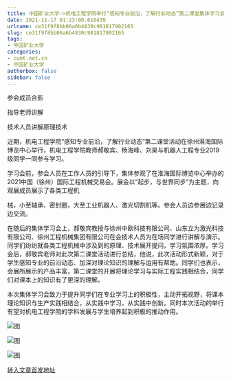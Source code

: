 ```yaml
---
title: 中国矿业大学->机电工程学院举行“感知专业前沿，了解行业动态”第二课堂集体学习会 | cumt.net.cn
date: 2021-11-17 01:23:00.616439
urlname: ce31f9f8bb06a6b4830c981817902165
slug: ce31f9f8bb06a6b4830c981817902165
tags: 
- 中国矿业大学
categories:
- cumt.net.cn
- 中国矿业大学
authorbox: false
sidebar: false
---
```

参会成员合影

指导老师讲解

技术人员讲解原理技术

近期，机电工程学院“感知专业前沿，了解行业动态”第二课堂活动在徐州淮海国际博览中心举行，机电工程学院教师郝敬宾、杨海峰、刘昊与机器人工程专业2019级同学一同参与学习。

学习会前，参会人员在工作人员的引导下，集体参观了在淮海国际博览中心举办的2021中国（徐州）国际工程机械交易会。展会以“起步，与世界同步”为主题，向观展成员展示了各类工程机
<!--more-->
械，小至轴承、密封圈，大至工业机器人、激光切割机等。参会人员边参展边记录边交流。

在随后的集体学习会上，郝敬宾教授与徐州中欧科技有限公司、山东立为激光科技有限公司、徐州工程机械集团有限公司在会技术人员为在场同学进行讲解与演示。同学们纷纷就各类工程机械中涉及到的原理、技术展开提问，学习氛围浓厚。学习会后，郝敬宾老师对此次第二课堂活动进行总结，他说，此次活动形式新颖，对于学生感知专业的前沿动态、加深对理论知识的理解与运用有帮助。同学们也表示，会展所展示的产品丰富，第二课堂的开展将理论学习与实际工程实践相结合，同学们对课本上的知识有了更深的理解。

本次集体学习会致力于提升同学们在专业学习上的积极性，主动开拓视野，将课本理论知识与生产实践相结合，从实践中学习，从实践中创新。同时本次活动的举行有望对机电工程学院的学科发展与学生培养起到积极的推动作用。

![图](http://xwzx.cumt.edu.cn/_upload/article/images/76/4e/a2622735444da53ef29af3bb6bf3/6fc65a82-2c72-4d0b-b82f-e918472cd06b.jpg)

![图](http://xwzx.cumt.edu.cn/_upload/article/images/76/4e/a2622735444da53ef29af3bb6bf3/0a699b90-d28e-4f36-ac4e-02140efdf49b.jpg)

![图](http://xwzx.cumt.edu.cn/_upload/article/images/76/4e/a2622735444da53ef29af3bb6bf3/392b607d-ff71-4a89-9f0b-228b9ab86e3c.jpg)

[转入文章首发地址](http://xwzx.cumt.edu.cn/54/71/c523a611441/page.htm)